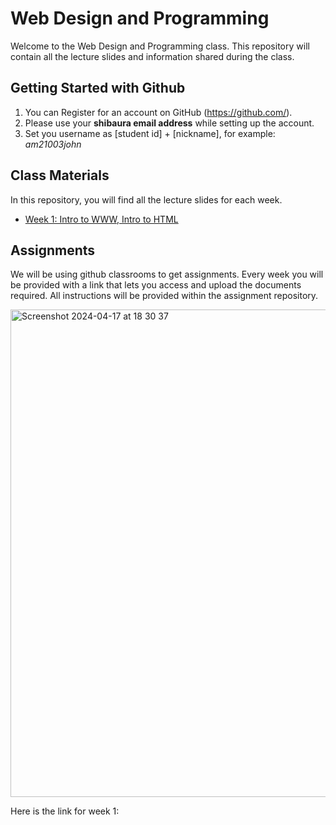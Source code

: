 # Web Design and Programming 
Welcome to the Web Design and Programming class. This repository will contain all the lecture slides and information shared during the class.

## Getting Started with Github
  1. You can Register for an account on GitHub (https://github.com/).
  2. Please use your **shibaura email address** while setting up the account.
  3. Set you username as [student id] + [nickname], for example: *am21003john*

## Class Materials
In this repository, you will find all the lecture slides for each week.
- [Week 1: Intro to WWW, Intro to HTML](lectureslides/week1.pdf)

## Assignments
We will be using github classrooms to get assignments. Every week you will be provided with a link that lets you access and upload the documents required. All instructions will be provided within the assignment repository.

<img width="780" alt="Screenshot 2024-04-17 at 18 30 37" src="https://github.com/Shibaura-WebDesign-2024/ClassMaterials/assets/82876331/e460996b-a920-4f70-803f-7f8b81460a0e">

Here is the link for week 1:


